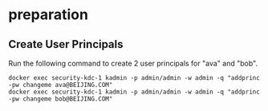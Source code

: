 # preparation
## Create User Principals

Run the following command to create 2 user principals for "ava" and "bob".

    docker exec security-kdc-1 kadmin -p admin/admin -w admin -q "addprinc -pw changeme ava@BEIJING.COM"
    docker exec security-kdc-1 kadmin -p admin/admin -w admin -q "addprinc -pw changeme bob@BEIJING.COM"